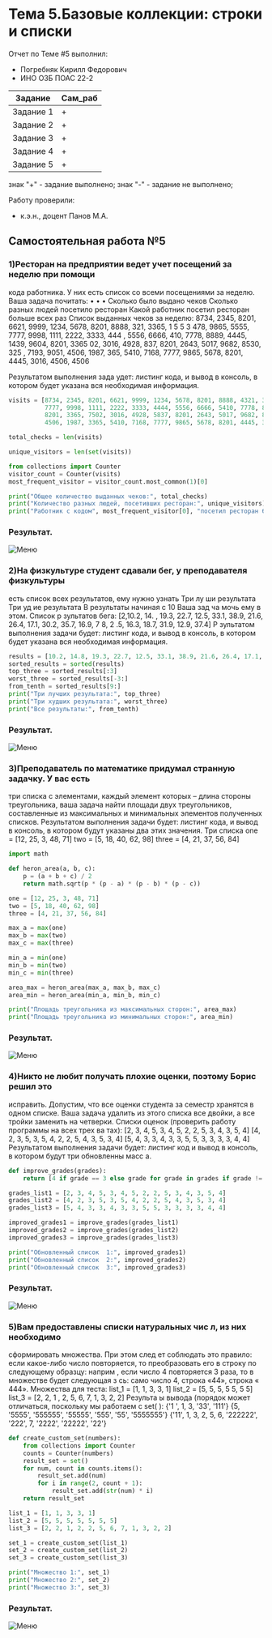 
# Тема 5.Базовые коллекции: строки и списки  
Отчет по Теме #5 выполнил:
- Погребняк Кирилл Федорович
- ИНО ОЗБ ПОАС 22-2

| Задание  | Сам_раб |
| ------ | ------ |
| Задание 1 | + | 
| Задание 2 | + | 
| Задание 3 | + | 
| Задание 4 | + | 
| Задание 5 | + | 

знак "+" - задание выполнено; знак "-" - задание не выполнено;

Работу проверили:
- к.э.н., доцент Панов М.А.

## Самостоятельная работа №5
### 1)Ресторан на предприятии ведет учет посещений за неделю при помощи
кода работника. У них есть список со всеми посещениями за неделю.
Ваша задача почитать:
•
•
•
Сколько было выдано чеков
Сколько разных людей посетило ресторан
Какой работник посетил ресторан больше всех раз
Список выданных чеков за неделю:
8734, 2345, 8201, 6621, 9999, 1234, 5678, 8201, 8888, 321, 3365,
1
5
5
3
478, 9865, 5555, 7777, 9998, 1111, 2222, 3333, 444 , 5556, 6666,
410, 7778, 8889, 4445, 1439, 9604, 8201, 3365 02, 3016, 4928,
837, 8201, 2643, 5017, 9682, 8530, 325 , 7193, 9051, 4506, 1987,
365, 5410, 7168, 7777, 9865, 5678, 8201, 4445, 3016, 4506, 4506

Результатом выполнения зада
удет: листинг кода, и вывод в
консоль, в котором будет указана вся необходимая информация.


```python
visits = [8734, 2345, 8201, 6621, 9999, 1234, 5678, 8201, 8888, 4321, 3365, 1478, 9865, 5555,
          7777, 9998, 1111, 2222, 3333, 4444, 5556, 6666, 5410, 7778, 8889, 4445, 1439, 9604,
          8201, 3365, 7502, 3016, 4928, 5837, 8201, 2643, 5017, 9682, 8530, 3250, 7193, 9051,
          4506, 1987, 3365, 5410, 7168, 7777, 9865, 5678, 8201, 4445, 3016, 4506, 4506]

total_checks = len(visits)

unique_visitors = len(set(visits))

from collections import Counter
visitor_count = Counter(visits)
most_frequent_visitor = visitor_count.most_common(1)[0]

print("Общее количество выданных чеков:", total_checks)
print("Количество разных людей, посетивших ресторан:", unique_visitors)
print("Работник с кодом", most_frequent_visitor[0], "посетил ресторан больше всех раз -", most_frequent_visitor[1], "раз.")

```
### Результат.
![Меню](https://github.com/Fedorovich96/Software/blob/%D0%A2%D0%B5%D0%BC%D0%B0_5/pic/5-1.png)

### 2)На физкультуре студент сдавали бег, у преподавателя физкультуры
есть список всех результатов, ему нужно узнать
Три лу ши результата
Три уд ие результата
В результаты начиная с 10
Ваша зад ча мочь ему в этом.
Список р зультатов бега:
[2,10.2, 14. , 19.3, 22.7, 12.5, 33.1, 38.9, 21.6, 26.4, 17.1, 30.2, 35.7, 16.9,
7 8, 2 .5, 16.3, 18.7, 31.9, 12.9, 37.4]
Р зультатом выполнения задачи будет: листинг кода, и вывод в
консоль, в котором будет указана вся необходимая информация.


```python
results = [10.2, 14.8, 19.3, 22.7, 12.5, 33.1, 38.9, 21.6, 26.4, 17.1, 30.2, 35.7, 16.9, 27.8, 24.5, 16.3, 18.7, 31.9, 12.9, 37.4]
sorted_results = sorted(results)
top_three = sorted_results[:3]
worst_three = sorted_results[-3:]
from_tenth = sorted_results[9:]
print("Три лучших результата:", top_three)
print("Три худших результата:", worst_three)
print("Все результаты:", from_tenth)

```
### Результат.
![Меню](https://github.com/Fedorovich96/Software/blob/%D0%A2%D0%B5%D0%BC%D0%B0_5/pic/5-2.png)

### 3)Преподаватель по математике придумал странную задачку. У вас есть
три списка с элементами, каждый элемент которых – длина стороны
треугольника, ваша задача найти площади двух треугольников,
составленные из максимальных и минимальных элементов полученных
списков. Результатом выполнения задачи будет: листинг кода, и вывод
в консоль, в котором будут указаны два этих значения.
Три списка
one = [12, 25, 3, 48, 71]
two = [5, 18, 40, 62, 98]
three = [4, 21, 37, 56, 84]



```python
import math

def heron_area(a, b, c):
    p = (a + b + c) / 2
    return math.sqrt(p * (p - a) * (p - b) * (p - c))

one = [12, 25, 3, 48, 71]
two = [5, 18, 40, 62, 98]
three = [4, 21, 37, 56, 84]

max_a = max(one)
max_b = max(two)
max_c = max(three)

min_a = min(one)
min_b = min(two)
min_c = min(three)

area_max = heron_area(max_a, max_b, max_c)
area_min = heron_area(min_a, min_b, min_c)

print("Площадь треугольника из максимальных сторон:", area_max)
print("Площадь треугольника из минимальных сторон:", area_min)


```
### Результат.
![Меню](https://github.com/Fedorovich96/Software/blob/%D0%A2%D0%B5%D0%BC%D0%B0_5/pic/5-3.png)

### 4)Никто не любит получать плохие оценки, поэтому Борис решил это
исправить. Допустим, что все оценки студента за семестр хранятся в
одном списке. Ваша задача удалить из этого списка все двойки, а все
тройки заменить на четверки.
Списки оценок (проверить работу программы на всех трех ва
тах):
[2, 3, 4, 5, 3, 4, 5, 2, 2, 5, 3, 4, 3, 5, 4]
[4, 2, 3, 5, 3, 5, 4, 2, 2, 5, 4, 3, 5, 3, 4]
[5, 4, 3, 3, 4, 3, 3, 5, 5, 3, 3, 3, 3, 4, 4]
Результатом выполнения задачи будет: листинг код и вывод в
консоль, в котором будут три обновленны масс а.


```python
def improve_grades(grades):
    return [4 if grade == 3 else grade for grade in grades if grade != 2]

grades_list1 = [2, 3, 4, 5, 3, 4, 5, 2, 2, 5, 3, 4, 3, 5, 4]
grades_list2 = [4, 2, 3, 5, 3, 5, 4, 2, 2, 5, 4, 3, 5, 3, 4]
grades_list3 = [5, 4, 3, 3, 4, 3, 3, 5, 5, 3, 3, 3, 3, 4, 4]

improved_grades1 = improve_grades(grades_list1)
improved_grades2 = improve_grades(grades_list2)
improved_grades3 = improve_grades(grades_list3)

print("Обновленный список  1:", improved_grades1)
print("Обновленный список  2:", improved_grades2)
print("Обновленный список  3:", improved_grades3)

```
### Результат.
![Меню](https://github.com/Fedorovich96/Software/blob/%D0%A2%D0%B5%D0%BC%D0%B0_5/pic/5-4.png)

### 5)Вам предоставлены списки натуральных чис л, из них необходимо
сформировать множества. При этом след ет соблюдать это правило:
если какое-либо число повторяется, то преобразовать его в строку по
следующему образцу: наприм , если число 4 повторяется 3 раза, то в
множестве будет следующая з
сь: само число 4, строка «44», строка
«
444».
Множества для теста:
list_1 = [1, 1, 3, 3, 1]
list_2 = [5, 5, 5, 5 5, 5 5]
list_3 = [2, 2, 1 , 2, 5, 6, 7, 1, 3, 2, 2]
Результа ы вывода (порядок может отличаться, поскольку мы работаем
с set( ):
{'1 ', 1, 3, '33', '111'}
{5, '5555', '555555', '55555', '555', '55', '5555555'}
{'11', 1, 3, 2, 5, 6, '222222', '222', 7, '2222', '22222', '22'}


```python
def create_custom_set(numbers):
    from collections import Counter
    counts = Counter(numbers)
    result_set = set()
    for num, count in counts.items():
        result_set.add(num)
        for i in range(2, count + 1):
            result_set.add(str(num) * i)
    return result_set

list_1 = [1, 1, 3, 3, 1]
list_2 = [5, 5, 5, 5, 5, 5, 5]
list_3 = [2, 2, 1, 2, 2, 5, 6, 7, 1, 3, 2, 2]

set_1 = create_custom_set(list_1)
set_2 = create_custom_set(list_2)
set_3 = create_custom_set(list_3)

print("Множество 1:", set_1)
print("Множество 2:", set_2)
print("Множество 3:", set_3)

```
### Результат.
![Меню](https://github.com/Fedorovich96/Software/blob/%D0%A2%D0%B5%D0%BC%D0%B0_5/pic/5-5.png)
